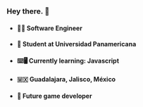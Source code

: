 ### Hey there. 👋

- #### 👨‍💼 Software Engineer 
- #### 🏫 Student at Universidad Panamericana 
- #### ⌨️🖥️ Currently learning: Javascript 
- #### 🇲🇽 Guadalajara, Jalisco, México 
- #### 🎲 Future game developer 

 
<!--
**DanielVasquezCasas98/DanielVasquezCasas98** is a ✨ _special_ ✨ repository because its `README.md` (this file) appears on your GitHub profile.

Here are some ideas to get you started:

- 🔭 I’m currently working on ...
- 🌱 I’m currently learning ...
- 👯 I’m looking to collaborate on ...
- 🤔 I’m looking for help with ...
- 💬 Ask me about ...
- 📫 How to reach me: ...
- 😄 Pronouns: ...
- ⚡ Fun fact: ...
-->
